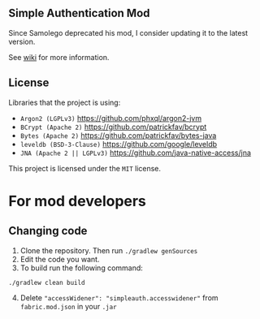 ## Simple Authentication Mod

Since Samolego deprecated his mod, I consider updating it to the latest version.

See [wiki](https://github.com/samolego/SimpleAuth/wiki) for more information.

## License
Libraries that the project is using:
- `Argon2 (LGPLv3)` https://github.com/phxql/argon2-jvm
- `BCrypt (Apache 2)` https://github.com/patrickfav/bcrypt
- `Bytes (Apache 2)` https://github.com/patrickfav/bytes-java
- `leveldb (BSD-3-Clause)` https://github.com/google/leveldb
- `JNA (Apache 2 || LGPLv3)` https://github.com/java-native-access/jna

This project is licensed under the `MIT` license.

# For mod developers

## Changing code

1. Clone the repository. Then run `./gradlew genSources`
2. Edit the code you want.
3. To build run the following command:

```
./gradlew clean build
```
4. Delete `"accessWidener": "simpleauth.accesswidener"` from `fabric.mod.json` in your `.jar`
